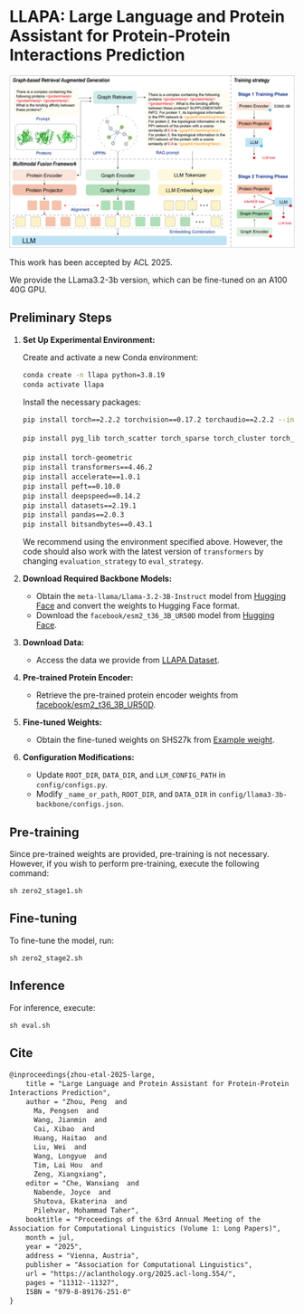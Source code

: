 # LLAPA: Large Language and Protein Assistant for Protein-Protein Interactions Prediction

![Framework](./figs/framework1.png)

This work has been accepted by ACL 2025.

We provide the LLama3.2-3b version, which can be fine-tuned on an A100 40G GPU.

## Preliminary Steps

1. **Set Up Experimental Environment:**

   Create and activate a new Conda environment:

   ```bash
   conda create -n llapa python=3.8.19
   conda activate llapa
   ```

   Install the necessary packages:

   ```bash
   pip install torch==2.2.2 torchvision==0.17.2 torchaudio==2.2.2 --index-url https://download.pytorch.org/whl/cu118

   pip install pyg_lib torch_scatter torch_sparse torch_cluster torch_spline_conv -f https://data.pyg.org/whl/torch-2.2.2+cu118.html
   
   pip install torch-geometric
   pip install transformers==4.46.2
   pip install accelerate==1.0.1
   pip install peft==0.10.0
   pip install deepspeed==0.14.2
   pip install datasets==2.19.1
   pip install pandas==2.0.3
   pip install bitsandbytes==0.43.1
   ```

   We recommend using the environment specified above. However, the code should also work with the latest version of `transformers` by changing `evaluation_strategy` to `eval_strategy`.

2. **Download Required Backbone Models:**
   - Obtain the `meta-llama/Llama-3.2-3B-Instruct` model from [Hugging Face](https://huggingface.co/meta-llama/Llama-3.2-3B-Instruct) and convert the weights to Hugging Face format.
   - Download the `facebook/esm2_t36_3B_UR50D` model from [Hugging Face](https://huggingface.co/facebook/esm2_t36_3B_UR50D).

3. **Download Data:**
   - Access the data we provide from [LLAPA Dataset](https://drive.google.com/file/d/13D-JAnBF4Pm7COre48QP1-NfSWEmGIv2/view?usp=drive_link).

4. **Pre-trained Protein Encoder:**
   - Retrieve the pre-trained protein encoder weights from [facebook/esm2_t36_3B_UR50D](https://huggingface.co/facebook/esm2_t36_3B_UR50D).

5. **Fine-tuned Weights:**
   - Obtain the fine-tuned weights on SHS27k from [Example weight](https://drive.google.com/file/d/1fXn32sTF-JbnHDu3vfCtPZ2zem8JGQ4G/view?usp=drive_link).

6. **Configuration Modifications:**
   - Update `ROOT_DIR`, `DATA_DIR`, and `LLM_CONFIG_PATH` in `config/configs.py`.
   - Modify `_name_or_path`, `ROOT_DIR`, and `DATA_DIR` in `config/llama3-3b-backbone/configs.json`.

## Pre-training

Since pre-trained weights are provided, pre-training is not necessary. However, if you wish to perform pre-training, execute the following command:

```shell
sh zero2_stage1.sh
```

## Fine-tuning

To fine-tune the model, run:

```shell
sh zero2_stage2.sh
```

## Inference

For inference, execute:

```shell
sh eval.sh
```

## Cite
```
@inproceedings{zhou-etal-2025-large,
    title = "Large Language and Protein Assistant for Protein-Protein Interactions Prediction",
    author = "Zhou, Peng  and
      Ma, Pengsen  and
      Wang, Jianmin  and
      Cai, Xibao  and
      Huang, Haitao  and
      Liu, Wei  and
      Wang, Longyue  and
      Tim, Lai Hou  and
      Zeng, Xiangxiang",
    editor = "Che, Wanxiang  and
      Nabende, Joyce  and
      Shutova, Ekaterina  and
      Pilehvar, Mohammad Taher",
    booktitle = "Proceedings of the 63rd Annual Meeting of the Association for Computational Linguistics (Volume 1: Long Papers)",
    month = jul,
    year = "2025",
    address = "Vienna, Austria",
    publisher = "Association for Computational Linguistics",
    url = "https://aclanthology.org/2025.acl-long.554/",
    pages = "11312--11327",
    ISBN = "979-8-89176-251-0"
}
```
